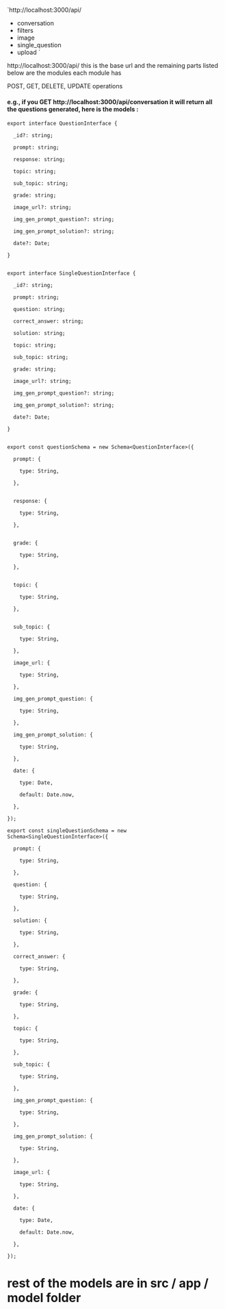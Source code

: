 `http://localhost:3000/api/

- conversation
- filters
- image
- single_question
- upload
`

http://localhost:3000/api/ this is the base url and the remaining parts listed below are the modules each module has 

POST, GET, DELETE, UPDATE operations
 
####  e.g., if you GET http://localhost:3000/api/conversation it will return all the questions generated, here is the models :


    export interface QuestionInterface {

      _id?: string;

      prompt: string;

      response: string;

      topic: string;

      sub_topic: string;

      grade: string;

      image_url?: string;

      img_gen_prompt_question?: string;

      img_gen_prompt_solution?: string;

      date?: Date;

    }


    export interface SingleQuestionInterface {

      _id?: string;

      prompt: string;

      question: string;

      correct_answer: string;

      solution: string;

      topic: string;

      sub_topic: string;

      grade: string;

      image_url?: string;

      img_gen_prompt_question?: string;

      img_gen_prompt_solution?: string;

      date?: Date;

    }


    export const questionSchema = new Schema<QuestionInterface>({

      prompt: {

        type: String,

      },


      response: {

        type: String,

      },


      grade: {

        type: String,

      },


      topic: {

        type: String,

      },


      sub_topic: {

        type: String,

      },

      image_url: {

        type: String,

      },

      img_gen_prompt_question: {

        type: String,

      },

      img_gen_prompt_solution: {

        type: String,

      },

      date: {

        type: Date,

        default: Date.now,

      },

    });

    export const singleQuestionSchema = new Schema<SingleQuestionInterface>({

      prompt: {

        type: String,

      },

      question: {

        type: String,

      },

      solution: {

        type: String,

      },

      correct_answer: {

        type: String,

      },

      grade: {

        type: String,

      },

      topic: {

        type: String,

      },

      sub_topic: {

        type: String,

      },

      img_gen_prompt_question: {

        type: String,

      },

      img_gen_prompt_solution: {

        type: String,

      },

      image_url: {

        type: String,

      },

      date: {

        type: Date,

        default: Date.now,

      },

    });


# rest of the models are in src / app / model folder
